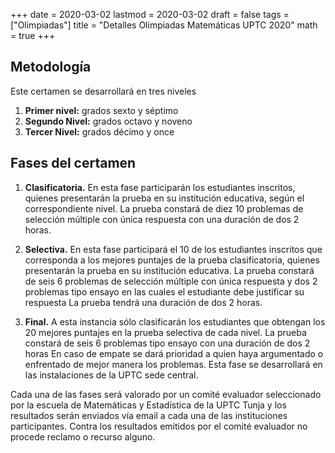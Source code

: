 +++
date      = 2020-03-02
lastmod   = 2020-03-02
draft     = false
tags      = ["Olimpiadas"]
title     = "Detalles Olimpiadas Matemáticas UPTC 2020"
math      = true
+++

## Metodología

Este certamen se desarrollará en tres niveles
1. **Primer nivel:** grados sexto y séptimo
2. **Segundo Nivel:** grados octavo y noveno
3. **Tercer Nivel:** grados décimo y once


## Fases del certamen

1. **Clasificatoria.** En esta fase participarán los estudiantes inscritos, quienes presentarán la prueba en su institución educativa, según el correspondiente nivel. La prueba constará de diez 10 problemas de selección múltiple con única respuesta con una duración de dos 2 horas.

2. **Selectiva.** En esta fase participará el 10 de los estudiantes inscritos que corresponda a los mejores puntajes de la prueba clasificatoria, quienes presentarán la prueba en su institución educativa. La prueba constará de seis 6 problemas de selección múltiple con única respuesta y dos 2 problemas tipo ensayo en las cuales el estudiante debe justificar su respuesta La prueba tendrá una duración de dos 2 horas.

3. **Final.** A esta instancia sólo clasificarán los estudiantes que obtengan los 20 mejores puntajes en la prueba selectiva de cada nivel. La prueba constará de seis 6 problemas tipo ensayo con una duración de dos 2 horas En caso de empate se dará prioridad a quien haya argumentado o enfrentado de mejor manera los problemas. Esta fase se desarrollará en las instalaciones de la UPTC sede central.

Cada una de las fases será valorado por un comité evaluador seleccionado por la escuela de Matemáticas y Estadística de la UPTC Tunja y los resultados serán enviados vía email a cada una de las instituciones participantes. Contra los resultados emitidos por el comité evaluador no procede reclamo o recurso alguno.

